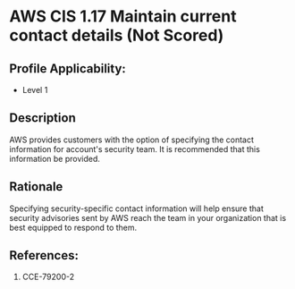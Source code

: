 # AWS CIS 1.17 Maintain current contact details (Not Scored)

## Profile Applicability:

- Level 1

## Description

AWS provides customers with the option of specifying the contact information for account's security team. It is recommended that this information be provided.

## Rationale

Specifying security-specific contact information will help ensure that security advisories sent by AWS reach the team in your organization that is best equipped to respond to them.

## References:

1. CCE-79200-2